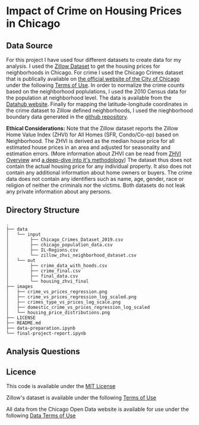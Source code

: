 # Impact of Crime on Housing Prices in Chicago

## Data Source
For this project I have used four different datasets to create data for my analysis. I used the [Zillow Dataset](https://www.zillow.com/research/data/) to get the housing prices for neighborhoods in Chicago. For crime I used the Chicago Crimes dataset that is publically available on [the official website of the City of Chicago](https://data.cityofchicago.org/Public-Safety/Crimes-2019/w98m-zvie) under the following [Terms of Use](https://www.chicago.gov/city/en/narr/foia/data_disclaimer.html). In order to normalize the crime counts based on the neighborhood poplulations, I used the 2010 Census data for the population at neighborhood level. The data is available from the [Datahub website](https://datahub.cmap.illinois.gov/dataset/community-data-snapshots-raw-data/resource/8c4e096e-c90c-4bef-9cf1-9028d094296e?inner_span=True). Finally for mapping the latitude-longitude coordinates in the crime dataset to Zillow defined neighborhoods, I used the nieghborhood boundary data generated in the [github repository](https://github.com/mashvisor/us-neighborhoods-boundaries/blob/master/out/csv/IL-Regions.csv). 

**Ethical Considerations:** Note that the Zillow dataset reports the Zillow Home Value Index (ZHVI) for All Homes (SFR, Condo/Co-op) based on Neighborhood. The ZHVI is derived as the median house price for all estimated house prices in an area and adjusted for seasonality and estimation errors. (More information about ZHVI can be read from [ZHVI Overview](https://www.zillow.com/research/zhvi-methodology-2019-highlights-26221/) and [a deep-dive into it's methodology](https://www.zillow.com/research/zhvi-methodology-2019-deep-26226/)) The dataset thus does not contain the actual housing price for any individual property. It also does not contain any additional information about home owners or buyers. The crime data does not contain any identifiers such as name, age, gender, race or religion of neither the criminals nor the victims. Both datasets do not leak any private information about any persons.

## Directory Structure

```
.
├── data
│   └── input
│        ├── Chicago_Crimes_Dataset_2019.csv
│        ├── chicago_population_data.csv
│        ├── IL-Regions.csv
│        └── zillow_zhvi_neighborhood_dataset.csv
│   └── out
│        ├── crime_data_with_hoods.csv
│        ├── crime_final.csv
│        ├── final_data.csv
│        └── housing_zhvi_final
├── images
│   ├── crime_vs_prices_regression.png
│   ├── crime_vs_prices_regression_log_scaled.png
│   ├── crimes_type_vs_prices_log_scale.png
│   ├── domestic_crime_vs_prices_regression_log_scaled
│   └── housing_price_distributions.png
├── LICENSE
├── README.md
├── data-preparation.ipynb
└── final-project-report.ipynb  

```

## Analysis Questions


## Licence
This code is available under the [MIT License](LICENSE)  

Zillow's dataset is available under the following [Terms of Use](https://www.zillow.com/z/corp/terms/)  

All data from the Chicago Open Data website is available for use under the following [Data Terms of Use](https://www.chicago.gov/city/en/narr/foia/data_disclaimer.html)  
